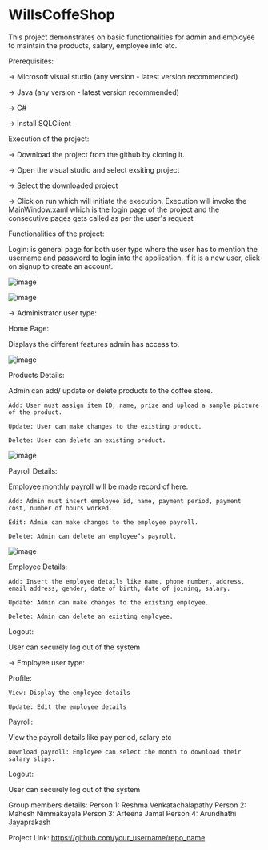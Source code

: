 # WillsCoffeShop


This project demonstrates on basic functionalities for admin and employee to maintain the products, salary, employee info etc. 



Prerequisites:

-> Microsoft visual studio (any version - latest version recommended)

-> Java (any version - latest version recommended)

-> C# 

-> Install SQLClient 



Execution of the project:

-> Download the project from the github by cloning it.

-> Open the visual studio and select exsiting project

-> Select the downloaded project

-> Click on run which will initiate the execution. Execution will invoke the MainWindow.xaml which is the login page of the project and the consecutive pages gets called as per the user's request



Functionalities of the project:


Login: is general page for both user type where the user has to mention the username and password to login into the application. If it is a new user, click on signup to create an account.

![image](https://github.com/user-attachments/assets/2ba7eabf-41b9-4a44-86a5-468053f8c00c)

![image](https://github.com/user-attachments/assets/13012585-2063-4290-ae6a-69cc9abcd736)


-> Administrator user type:

Home Page:

  Displays the different features admin has access to.

![image](https://github.com/user-attachments/assets/070f6fc2-3bc0-4f6f-a887-c549b485d0ec)


Products Details: 

Admin can add/ update or delete products to the coffee store.

 	Add: User must assign item ID, name, prize and upload a sample picture of the product.
  
 	Update: User can make changes to the existing product.
  
 	Delete: User can delete an existing product.

  ![image](https://github.com/user-attachments/assets/f4ac4c35-d4bf-43ea-bc78-f5c4d380e4df)

  
Payroll Details:

Employee monthly payroll will be made record of here. 

 	Add: Admin must insert employee id, name, payment period, payment cost, number of hours worked.
  
 	Edit: Admin can make changes to the employee payroll.
  
 	Delete: Admin can delete an employee’s payroll.

  ![image](https://github.com/user-attachments/assets/9f650e2a-013b-46a6-94ef-f56df3759e75)

  
Employee Details:

 	Add: Insert the employee details like name, phone number, address, email address, gender, date of birth, date of joining, salary.
  
 	Update: Admin can make changes to the existing employee.
  
 	Delete: Admin can delete an existing employee.
  
Logout:

  User can securely log out of the system


-> Employee user type:

Profile:

 	View: Display the employee details
  
 	Update: Edit the employee details
  
Payroll:

  View the payroll details like pay period, salary etc
  
 	Download payroll: Employee can select the month to download their salary slips.
  
Logout:

  User can securely log out of the system



Group members details:
Person 1: Reshma Venkatachalapathy
Person 2: Mahesh Nimmakayala
Person 3:  Arfeena Jamal
Person 4:  Arundhathi Jayaprakash


Project Link: https://github.com/your_username/repo_name


